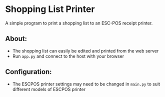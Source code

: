 # Shopping List Printer
A simple program to print a shopping list to an ESC-POS receipt printer.  

## About:
- The shopping list can easily be edited and printed from the web server
- Run `app.py` and connect to the host with your browser

## Configuration:
- The ESCPOS printer settings may need to be changed in `main.py` to suit different models of ESCPOS printer 
